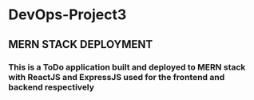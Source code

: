 # DevOps-Project3

## MERN STACK DEPLOYMENT

### This is a ToDo application built and deployed to MERN stack with ReactJS and ExpressJS used for the frontend and backend respectively